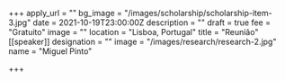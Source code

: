 +++
apply_url = ""
bg_image = "/images/scholarship/scholarship-item-3.jpg"
date = 2021-10-19T23:00:00Z
description = ""
draft = true
fee = "Gratuito"
image = ""
location = "Lisboa, Portugal"
title = "Reunião"
[[speaker]]
designation = ""
image = "/images/research/research-2.jpg"
name = "Miguel Pinto"

+++
